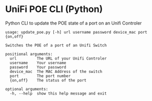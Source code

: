 # UniFi POE CLI (Python)

Python CLI to update the POE state of a port on an Unifi Controler


```
usage: update_poe.py [-h] url username password device_mac port {on,off}

Switches the POE of a port of an Unifi Switch

positional arguments:
  url         The URL of your Unifi Controler
  username    Your username
  password    Your password
  device_mac  The MAC Address of the switch
  port        The port number
  {on,off}    The status of the port

optional arguments:
  -h, --help  show this help message and exit
```
